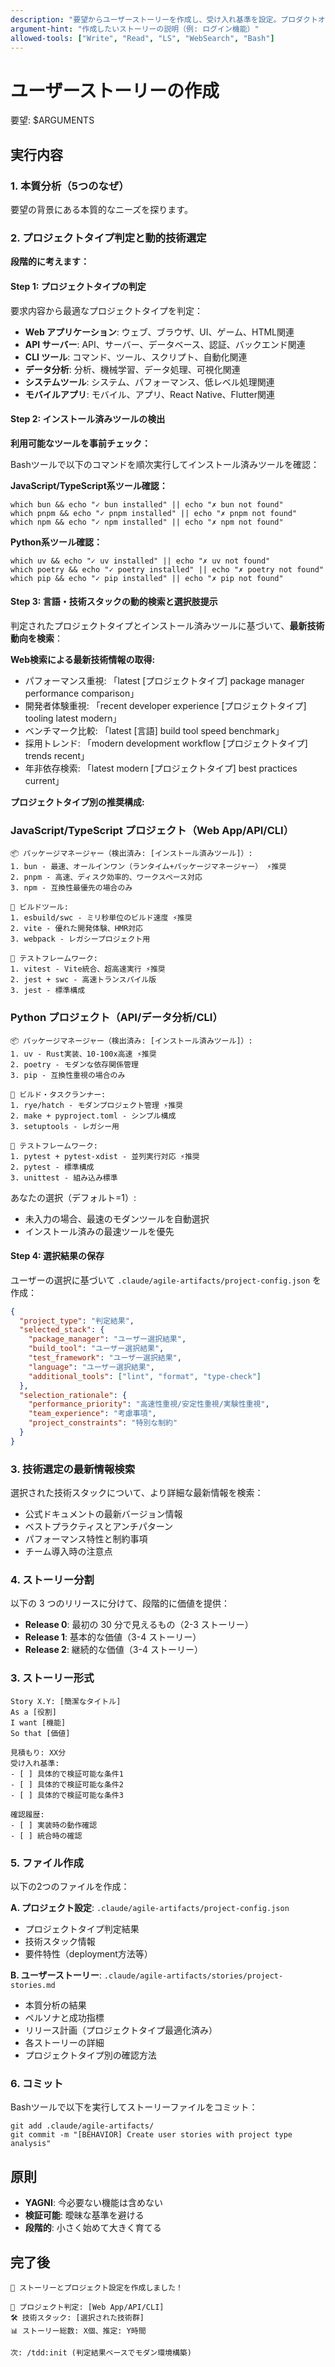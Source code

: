 ```yaml
---
description: "要望からユーザーストーリーを作成し、受け入れ基準を設定。プロダクトオーナーの視点で価値を定義します。"
argument-hint: "作成したいストーリーの説明（例: ログイン機能）"
allowed-tools: ["Write", "Read", "LS", "WebSearch", "Bash"]
---
```


# ユーザーストーリーの作成

要望: $ARGUMENTS

## 実行内容

### 1. 本質分析（5つのなぜ）

要望の背景にある本質的なニーズを探ります。

### 2. プロジェクトタイプ判定と動的技術選定

**段階的に考えます：**

#### Step 1: プロジェクトタイプの判定

要求内容から最適なプロジェクトタイプを判定：

- **Web アプリケーション**: ウェブ、ブラウザ、UI、ゲーム、HTML関連
- **API サーバー**: API、サーバー、データベース、認証、バックエンド関連  
- **CLI ツール**: コマンド、ツール、スクリプト、自動化関連
- **データ分析**: 分析、機械学習、データ処理、可視化関連
- **システムツール**: システム、パフォーマンス、低レベル処理関連
- **モバイルアプリ**: モバイル、アプリ、React Native、Flutter関連

#### Step 2: インストール済みツールの検出

**利用可能なツールを事前チェック：**

Bashツールで以下のコマンドを順次実行してインストール済みツールを確認：

**JavaScript/TypeScript系ツール確認：**
```
which bun && echo "✓ bun installed" || echo "✗ bun not found"
which pnpm && echo "✓ pnpm installed" || echo "✗ pnpm not found"
which npm && echo "✓ npm installed" || echo "✗ npm not found"
```

**Python系ツール確認：**
```
which uv && echo "✓ uv installed" || echo "✗ uv not found"
which poetry && echo "✓ poetry installed" || echo "✗ poetry not found"  
which pip && echo "✓ pip installed" || echo "✗ pip not found"
```

#### Step 3: 言語・技術スタックの動的検索と選択肢提示

判定されたプロジェクトタイプとインストール済みツールに基づいて、**最新技術動向を検索**：

**Web検索による最新技術情報の取得:**
- パフォーマンス重視: 「latest [プロジェクトタイプ] package manager performance comparison」
- 開発者体験重視: 「recent developer experience [プロジェクトタイプ] tooling latest modern」
- ベンチマーク比較: 「latest [言語] build tool speed benchmark」
- 採用トレンド: 「modern development workflow [プロジェクトタイプ] trends recent」
- 年非依存検索: 「latest modern [プロジェクトタイプ] best practices current」

**プロジェクトタイプ別の推奨構成:**

### JavaScript/TypeScript プロジェクト（Web App/API/CLI）

```text
📦 パッケージマネージャー（検出済み: [インストール済みツール]）:
1. bun - 最速、オールインワン（ランタイム+パッケージマネージャー） ⚡推奨
2. pnpm - 高速、ディスク効率的、ワークスペース対応
3. npm - 互換性最優先の場合のみ

🔧 ビルドツール:
1. esbuild/swc - ミリ秒単位のビルド速度 ⚡推奨
2. vite - 優れた開発体験、HMR対応
3. webpack - レガシープロジェクト用

🧪 テストフレームワーク:
1. vitest - Vite統合、超高速実行 ⚡推奨
2. jest + swc - 高速トランスパイル版
3. jest - 標準構成
```

### Python プロジェクト（API/データ分析/CLI）

```text
📦 パッケージマネージャー（検出済み: [インストール済みツール]）:
1. uv - Rust実装、10-100x高速 ⚡推奨
2. poetry - モダンな依存関係管理
3. pip - 互換性重視の場合のみ

🔧 ビルド・タスクランナー:
1. rye/hatch - モダンプロジェクト管理 ⚡推奨
2. make + pyproject.toml - シンプル構成
3. setuptools - レガシー用

🧪 テストフレームワーク:
1. pytest + pytest-xdist - 並列実行対応 ⚡推奨
2. pytest - 標準構成
3. unittest - 組み込み標準
```

あなたの選択（デフォルト=1）:
- 未入力の場合、最速のモダンツールを自動選択
- インストール済みの最速ツールを優先

#### Step 4: 選択結果の保存

ユーザーの選択に基づいて `.claude/agile-artifacts/project-config.json` を作成：

```json
{
  "project_type": "判定結果",
  "selected_stack": {
    "package_manager": "ユーザー選択結果",
    "build_tool": "ユーザー選択結果",
    "test_framework": "ユーザー選択結果", 
    "language": "ユーザー選択結果",
    "additional_tools": ["lint", "format", "type-check"]
  },
  "selection_rationale": {
    "performance_priority": "高速性重視/安定性重視/実験性重視",
    "team_experience": "考慮事項",
    "project_constraints": "特別な制約"
  }
}
```

### 3. 技術選定の最新情報検索

選択された技術スタックについて、より詳細な最新情報を検索：

- 公式ドキュメントの最新バージョン情報
- ベストプラクティスとアンチパターン
- パフォーマンス特性と制約事項
- チーム導入時の注意点

### 4. ストーリー分割

以下の 3 つのリリースに分けて、段階的に価値を提供：

- **Release 0**: 最初の 30 分で見えるもの（2-3 ストーリー）
- **Release 1**: 基本的な価値（3-4 ストーリー）  
- **Release 2**: 継続的な価値（3-4 ストーリー）

### 3. ストーリー形式

```text
Story X.Y: [簡潔なタイトル]
As a [役割]
I want [機能]
So that [価値]

見積もり: XX分
受け入れ基準:
- [ ] 具体的で検証可能な条件1
- [ ] 具体的で検証可能な条件2
- [ ] 具体的で検証可能な条件3

確認履歴:
- [ ] 実装時の動作確認
- [ ] 統合時の確認
```

### 5. ファイル作成

以下の2つのファイルを作成：

**A. プロジェクト設定**: `.claude/agile-artifacts/project-config.json`
- プロジェクトタイプ判定結果
- 技術スタック情報
- 要件特性（deployment方法等）

**B. ユーザーストーリー**: `.claude/agile-artifacts/stories/project-stories.md`
- 本質分析の結果
- ペルソナと成功指標
- リリース計画（プロジェクトタイプ最適化済み）
- 各ストーリーの詳細
- プロジェクトタイプ別の確認方法

### 6. コミット

Bashツールで以下を実行してストーリーファイルをコミット：
```
git add .claude/agile-artifacts/
git commit -m "[BEHAVIOR] Create user stories with project type analysis"
```

## 原則

- **YAGNI**: 今必要ない機能は含めない
- **検証可能**: 曖昧な基準を避ける
- **段階的**: 小さく始めて大きく育てる

## 完了後

```text
📝 ストーリーとプロジェクト設定を作成しました！

🎯 プロジェクト判定: [Web App/API/CLI]
🛠️ 技術スタック: [選択された技術群]
📊 ストーリー総数: X個、推定: Y時間

次: /tdd:init (判定結果ベースでモダン環境構築)
```
